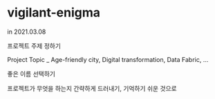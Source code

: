 # vigilant-enigma

in 2021.03.08 

프로젝트 주제 정하기

Project Topic _ Age-friendly city, Digital transformation, Data Fabric, ...

좋은 이름 선택하기

프로젝트가 무엇을 하는지 간략하게 드러내기, 기억하기 쉬운 것으로 
